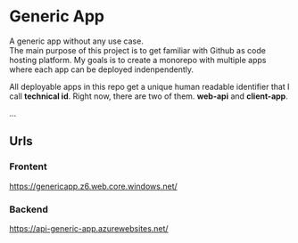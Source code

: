 # Generic App

A generic app without any use case.  
The main purpose of this project is to get familiar with Github as code hosting platform.
My goals is to create a monorepo with multiple apps where each app can be deployed indenpendently.  

All deployable apps in this repo get a unique human readable identifier that I call **technical id**. 
Right now, there are two of them. **web-api** and **client-app**.

...

## Urls

### Frontent

<https://genericapp.z6.web.core.windows.net/>

### Backend

<https://api-generic-app.azurewebsites.net/>
